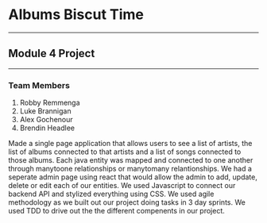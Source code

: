 # Albums Biscut Time 
------------------------------------------------------------------------------------------------------------------------------------------
## Module 4 Project
------------------------------------------------------------------------------------------------------------------------------------------
### Team Members
  1. Robby Remmenga
  2. Luke Brannigan
  3. Alex Gochenour
  4. Brendin Headlee
  
Made a single page application that allows users to see a list of artists, the list of albums connected to that artists and a list of songs connected to those albums.  Each java entity was mapped and connected to one another through manytoone relationships or manytomany relantionships.  We had a seperate admin page using react that would allow the admin to add, update, delete or edit each of our entities.  We used Javascript to connect our backend API and stylized everything using CSS.  We used agile methodology as we built out our project doing tasks in 3 day sprints.  We used TDD to drive out the the different compenents in our project.  

